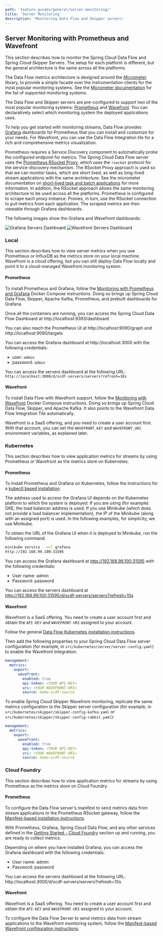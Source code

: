 ```yaml
---
path: 'feature-guides/general/server-monitoring/'
title: 'Server Monitoring'
description: 'Monitoring Data Flow and Skipper servers'
---
```


## Server Monitoring with Prometheus and Wavefront

This section describes how to monitor the Spring Cloud Data Flow and Spring Cloud Skipper Servers. The setup for each platform is different, but the general architecture is the same across all the platforms.

The Data Flow metrics architecture is designed around the [Micrometer](https://micrometer.io/) library, to provide a simple facade over the instrumentation clients for the most popular monitoring systems. See the [Micrometer documentation](https://micrometer.io/docs) for the list of supported monitoring systems.

The Data Flow and Skipper servers are pre-configured to support two of the most popular monitoring systems: [Prometheus](https://prometheus.io/) and [Wavefront](https://www.wavefront.com/). You can declaratively select which monitoring system the deployed applications uses.

To help you get started with monitoring streams, Data Flow provides [Grafana](https://grafana.com/) dashboards for Prometheus that you can install and customize for your needs. For Wavefront, you can use the Data Flow Integration tile for a rich and comprehensive metrics visualization.

<!--NOTE-->

Prometheus requires a Service Discovery component to automatically probe the configured endpoint for metrics. The Spring Cloud Data Flow server uses the [Prometheus RSocket Proxy](https://github.com/micrometer-metrics/prometheus-rsocket-proxy), which uses the `rsocket` protocol for the service-discovery mechanism. The RSocket Proxy approach is used so that we can monitor tasks, which are short lived, as well as long-lived stream applications with the same architecture. See the micrometer documentation on [short-lived task and batch applications](https://github.com/micrometer-metrics/prometheus-rsocket-proxy#support-for-short-lived-or-serverless-applications) for more information. In addition, the RSocket approach allows the same monitoring architecture to be used across all the platforms. Prometheus is configured to scrape each proxy instance. Proxies, in turn, use the RSocket connection to pull metrics from each application. The scraped metrics are then viewable through Grafana dashboards.

<!--END_NOTE-->

The following images show the Grafana and Wavefront dashboards:

![Grafana Servers Dashboard](images/SCDF-grafana-servers-dashboard.png)
![Wavefront Servers Dashboard](images/SCDF-wavefront-servers-dashboard.png)

### Local

This section describes how to view server metrics when you use Prometheus or InfluxDB as the metrics store on your local machine. Wavefront is a cloud offering, but you can still deploy Data Flow locally and point it to a cloud-managed Wavefront monitoring system.

<!--TABS-->

<!--Prometheus -->

#### Prometheus

To install Prometheus and Grafana, follow the [Monitoring with Prometheus and Grafana](%currentPath%/installation/local/docker-customize/#prometheus--grafana) Docker Compose instructions. Doing so brings up Spring Cloud Data Flow, Skipper, Apache Kafka, Prometheus, and prebuilt dashboards for Grafana.

Once all the containers are running, you can access the Spring Cloud Data Flow Dashboard at http://localhost:9393/dashboard

You can also reach the Prometheus UI at http://localhost:9090/graph and http://localhost:9090/targets

You can access the Grafana dashboard at http://localhost:3000 with the following credentials:

- user: `admin`
- password: `admin`

You can access the servers dashboard at the following URL: `http://localhost:3000/d/scdf-servers/servers?refresh=10s`

<!--Wavefront -->

#### Wavefront

To install Data Flow with Wavefront support, follow the [Monitoring with Wavefront](%currentPath%/installation/local/docker-customize/#wavefront) Docker Compose instructions. Doing so brings up Spring Cloud Data Flow, Skipper, and Apache Kafka. It also points to the Wavefront Data Flow Integration Tile automatically.

Wavefront is a SaaS offering, and you need to create a user account first. With that account, you can set the `WAVEFRONT_KEY` and `WAVEFRONT_URI` environment variables, as explained later.

<!--END_TABS-->

### Kubernetes

This section describes how to view application metrics for streams by using Prometheus or Wavefront as the metrics store on Kubernetes.

<!--TABS-->

<!--Prometheus -->

#### Prometheus

To install Prometheus and Grafana on Kubernetes, follow the instructions for a [kubectl based installation](%currentPath%/installation/kubernetes/kubectl/#deploy-prometheus-and-grafana).

<!--IMPORTANT-->

The address used to access the Grafana UI depends on the Kubernetes platform to which the system is deployed. If you are using (for example) GKE, the load balancer address is used. If you use Minikube (which does not provide a load balancer implementation), the IP of the Minikube (along with an assigned port) is used. In the following examples, for simplicity, we use Minikube.

<!--END_IMPORTANT-->

To obtain the URL of the Grafana UI when it is deployed to Minikube, run the following command:

```bash
minikube service --url grafana
http://192.168.99.100:31595
```

You can access the Grafana dashboard at http://192.168.99.100:31595 with the following credentials:

- User name: admin
- Password: password

You can access the servers dashboard at http://192.168.99.100:31595/d/scdf-servers/servers?refresh=10s

<!--Wavefront -->

#### Wavefront

Wavefront is a SaaS offering. You need to create a user account first and obtain the `API-KEY` and `WAVEFRONT-URI` assigned to your account.

Follow the general [Data Flow Kubernetes installation instructions](%currentPath%/installation/kubernetes/).

Then add the following properties to your Spring Cloud Data Flow server configuration (for example, in `src/kubernetes/server/server-config.yaml`) to enable the Wavefront Integration:

```yml
management:
  metrics:
    export:
      wavefront:
        enabled: true
        api-token: <YOUR API-KEY>
        uri: <YOUR WAVEFRONT-URI>
        source: demo-scdf-source
```

To enable Spring Cloud Skipper Wavefront monitoring, replicate the same metrics configuration to the Skipper server configuration (for example, in `src/kubernetes/skipper/skipper-config-kafka.yaml` or `src/kubernetes/skipper/skipper-config-rabbit.yaml`):

```yml
management:
  metrics:
    export:
      wavefront:
        enabled: true
        api-token: <YOUR API-KEY>
        uri: <YOUR WAVEFRONT-URI>
        source: demo-scdf-source
```

<!--END_TABS-->

### Cloud Foundry

This section describes how to view application metrics for streams by using Prometheus as the metrics store on Cloud Foundry.

<!--TABS-->

<!--Prometheus -->

#### Prometheus

To configure the Data Flow server's manifest to send metrics data from stream applications to the Prometheus RSocket gateway, follow the [Manifest-based installation instructions](%currentPath%/installation/cloudfoundry/cf-cli/#configuration-for-prometheus).

With Prometheus, Grafana, Spring Cloud Data Flow, and any other services defined in the [Getting Started - Cloud Foundry](%currentPath%/installation/cloudfoundry/cf-cli) section up and running, you are ready to collect metrics.

Depending on where you have installed Grafana, you can access the Grafana dashboard with the following credentials:

- User name: admin
- Password: password

You can access the servers dashboard at the following URL: http://localhost:3000/d/scdf-servers/servers?refresh=10s

<!--Wavefront -->

#### Wavefront

Wavefront is a SaaS offering. You need to create a user account first and obtain the `API-KEY` and `WAVEFRONT-URI` assigned to your account.

To configure the Data Flow Server to send metrics data from stream applications to the Wavefront monitoring system, follow the [Manifest-based Wavefront configuration instructions](%currentPath%/installation/cloudfoundry/cf-cli/#configuration-for-wavefront).

<!--END_TABS-->

